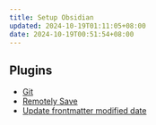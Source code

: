 ```yaml
---
title: Setup Obsidian
updated: 2024-10-19T01:11:05+08:00
date: 2024-10-19T00:51:54+08:00
---
```

## Plugins

- [Git](https://github.com/Vinzent03/obsidian-git)
- [Remotely Save](https://github.com/remotely-save/remotely-save)
- [Update frontmatter modified date](https://github.com/alangrainger/obsidian-frontmatter-modified-date)